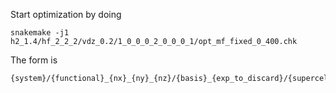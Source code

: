 Start optimization by doing 
```
snakemake -j1 h2_1.4/hf_2_2_2/vdz_0.2/1_0_0_0_2_0_0_0_1/opt_mf_fixed_0_400.chk
```

The form is 
```
{system}/{functional}_{nx}_{ny}_{nz}/{basis}_{exp_to_discard}/{supercell}/{method}_{trialwf}_{orbitals}_{state}_{nconfig}.chk
```
